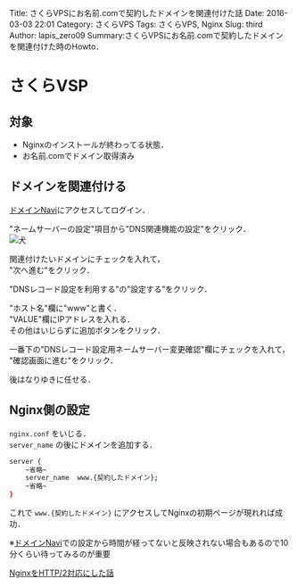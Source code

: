 Title: さくらVPSにお名前.comで契約したドメインを関連付けた話
Date: 2016-03-03 22:01
Category: さくらVPS
Tags: さくらVPS, Nginx
Slug: third
Author: lapis_zero09
Summary:さくらVPSにお名前.comで契約したドメインを関連付けた時のHowto．

# さくらVSP

## 対象

  - Nginxのインストールが終わってる状態．
  - お名前.comでドメイン取得済み

## ドメインを関連付ける
[ドメインNavi](http://www.onamae.com/navi/domain.html)にアクセスしてログイン．  

"ネームサーバーの設定"項目から"DNS関連機能の設定"をクリック．  
![犬](./img/third-1.png)

関連付けたいドメインにチェックを入れて，  
"次へ進む"をクリック．  

"DNSレコード設定を利用する"の"設定する"をクリック．  

"ホスト名"欄に"www"と書く．  
"VALUE"欄にIPアドレスを入れる．  
その他はいじらずに追加ボタンをクリック．　

一番下の"DNSレコード設定用ネームサーバー変更確認"欄にチェックを入れて，  
"確認画面に進む"をクリック．

後はなりゆきに任せる．

## Nginx側の設定
`nginx.conf` をいじる．  
`server_name`  の後にドメインを追加する．

```bash
server {
    ~省略~
    server_name  www.{契約したドメイン};
    ~省略~
}
```


これで `www.{契約したドメイン}` にアクセスしてNginxの初期ページが現れれば成功．

※[ドメインNavi](http://www.onamae.com/navi/domain.html)での設定から時間が経ってないと反映されない場合もあるので10分くらい待ってみるのが重要

[NginxをHTTP/2対応にした話](https://www.lapis-zero09.xyz/forth.html)
